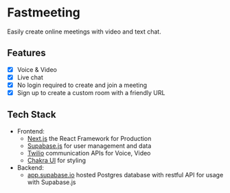 # Fastmeeting

Easily create online meetings with video and text chat.

## Features

- [x] Voice & Video
- [x] Live chat
- [x] No login required to create and join a meeting
- [x] Sign up to create a custom room with a friendly URL

## Tech Stack

- Frontend:
  - [Next.js](https://nextjs.org) the React Framework for Production
  - [Supabase.js](https://supabase.io/docs/library/getting-started) for user management and data
  - [Twilio](https://www.twilio.com) communication APIs for Voice, Video
  - [Chakra UI](https://chakra-ui.com/) for styling
- Backend:
  - [app.supabase.io](https://app.supabase.io/) hosted Postgres database with restful API for usage with Supabase.js
